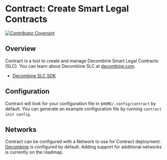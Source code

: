 # Contract: Create Smart Legal Contracts

[![Contributor Covenant](https://img.shields.io/badge/Contributor%20Covenant-2.1-4baaaa.svg)](CODE_OF_CONDUCT.md)

## Overview

Contract is a tool to create and manage Decombine Smart Legal Contracts (SLC). You can learn about Decombine SLC at
[decombine.com](https://decombine.com). 

- [Decombine SLC SDK](https://github.com/decombine/slc)

## Configuration

Contract will look for your configuration file in `$HOME/.config/contract` by default. You can generate an example
configuration file by running `contract init config`.

## Networks

Contract can be configured with a Network to use for Contract deployment. [Decombine](https://decombine.com) is
configured by default. Adding support for additional networks is currently on the roadmap.